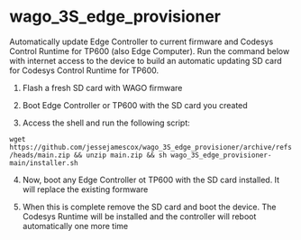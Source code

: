 # wago_3S_edge_provisioner
Automatically update Edge Controller to current firmware and Codesys Control Runtime for TP600 (also Edge Computer).  Run the command below with internet access to the device to build an automatic updating SD card for Codesys Control Runtime for TP600.

1. Flash a fresh SD card with WAGO firmware

2. Boot Edge Controller or TP600 with the SD card you created

3. Access the shell and run the following script:

`wget https://github.com/jessejamescox/wago_3S_edge_provisioner/archive/refs/heads/main.zip && unzip main.zip && sh wago_3S_edge_provisioner-main/installer.sh`

4. Now, boot any Edge Controller ot TP600 with the SD card installed.  It will replace the existing formware

5. When this is complete remove the SD card and boot the device.  The Codesys Runtime will be installed and the controller will reboot automatically one more time
